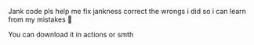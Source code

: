 Jank code pls help me fix jankness correct the wrongs i did so i can learn from my mistakes 🙏


You can download it in actions or smth
